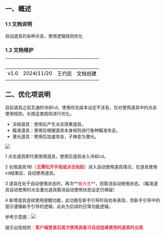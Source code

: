 ## 一、概述
### 1.1 文档说明
自动道具的各种点击，使用逻辑规则优化

### 1.2 文档维护
| <font style="color:white;">版本</font> | <font style="color:white;">时间</font> | <font style="color:white;">负责人</font> | <font style="color:white;">修改内容</font> |
| --- | --- | --- | --- |
| <font style="color:black;">v1.0</font> | <font style="color:black;">2024/11/20</font> | 王灼民 | <font style="color:black;">文档创建</font> |
|  |  |  |  |


## 二、优化项说明
目前道具之前互通的冷却cd，使用优先级本设定不涉及，仅对使用道具中的点击使用规则，长按这类规则进行优化。

+ 冻结道具：使用后产生冰冻效果道具。
+ 瞄准道具：使用后根据道具本身规则进行鱼种瞄准攻击。
+ 激光道具：使用后加速攻击，子弹变为激光。

![](https://cdn.nlark.com/yuque/0/2024/png/45603655/1732089714238-07ad0118-d72c-4558-b5b4-d3c3d6a1c2aa.png)

1 点击道具即代表使用道具，使用后道具进入冷却cd。



2 长按道具1秒（**<font style="color:#DF2A3F;">无需松开手指或点击抬起</font>**）进入自动使用道具情况，在道具使用cd结束后，自动使用道具。



3 道具在处于自动使用状态时，再次**<font style="color:#DF2A3F;">被点击</font>**，则取消自动使用状态。（瞄准道具自动使用时点击激光道具取消自动使用状态设定仍保留）



4 新增道具连续使用提醒功能，此功能在新手引导阶段也有表现，但新手引导中的提示遵循新手引导的逻辑，此处为后续的日常功能逻辑。

参考示意图：![](https://cdn.nlark.com/yuque/0/2024/png/45603655/1732693799965-d8b7ac88-fb11-4951-8244-006c16d3b3f8.png)

提示出现规则：**<font style="color:#DF2A3F;">客户端登录后首次使用具备可自动连续使用的道具时出现</font>**



